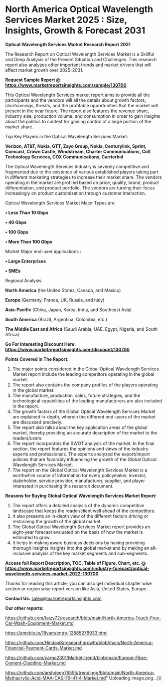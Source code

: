 # North America Optical Wavelength Services Market 2025 : Size, Insights, Growth & Forecast 2031

<strong>Optical Wavelength Services Market Research Report 2031</strong>

The Research Report on Optical Wavelength Services Market is a Skillful and Deep Analysis of the Present Situation and Challenges. This research report also analyzes other important trends and market drivers that will affect market growth over 2025-2031.

<strong>Request Sample Report @ <a href=https://www.marketreportsinsights.com/sample/130700>https://www.marketreportsinsights.com/sample/130700</a></strong>

This Optical Wavelength Services market report aims to provide all the participants and the vendors will all the details about growth factors, shortcomings, threats, and the profitable opportunities that the market will present in the near future. The report also features the revenue share, industry size, production volume, and consumption in order to gain insights about the politics to contest for gaining control of a large portion of the market share.

Top Key Players in the Optical Wavelength Services Market:

<strong>Verizon, AT&T, Nokia, GTT, Zayo Group, Nokia, Centurylink, Sprint, Comcast, Crown Castle, Windstream, Charter Communications, Colt Technology Services, COX Communications, Carrierbid</strong>

The Optical Wavelength Services Industry is severely competitive and fragmented due to the existence of various established players taking part in different marketing strategies to increase their market share. The vendors operating in the market are profiled based on price, quality, brand, product differentiation, and product portfolio. The vendors are turning their focus increasingly on product customization through customer interaction.

Optical Wavelength Services Market Major Types are:

<strong>• Less Than 10 Gbps

• 40 Gbps

• 100 Gbps

• More Than 100 Gbps</strong>

Market Major end-user applications :

<strong>• Large Enterprises

• SMEs</strong>

Regional Analysis

</u><strong><b>North America</b></strong> (the United States, Canada, and Mexico)

<strong><b>Europe </b></strong>(Germany, France, UK, Russia, and Italy)

<strong><b>Asia-Pacific</b></strong> (China, Japan, Korea, India, and Southeast Asia)

<strong><b>South America</b></strong> (Brazil, Argentina, Colombia, etc.)

<strong><b>The Middle East and Africa</b></strong> (Saudi Arabia, UAE, Egypt, Nigeria, and South Africa)

<strong>Go For Interesting Discount Here: <a href=https://www.marketreportsinsights.com/discount/130700>https://www.marketreportsinsights.com/discount/130700</a></strong>

<strong>Points Covered in The Report:</strong>
<ol>
  <li>The major points considered in the Global Optical Wavelength Services Market report include the leading competitors operating in the global market.</li>
  <li>The report also contains the company profiles of the players operating in the global market.</li>
  <li>The manufacture, production, sales, future strategies, and the technological capabilities of the leading manufacturers are also included in the report.</li>
  <li>The growth factors of the Global Optical Wavelength Services Market are explained in-depth, wherein the different end-users of the market are discussed precisely.</li>
  <li>The report also talks about the key application areas of the global market, thereby providing an accurate description of the market to the readers/users.</li>
  <li>The report incorporates the SWOT analysis of the market. In the final section, the report features the opinions and views of the industry experts and professionals. The experts analyzed the export/import policies that are favorably influencing the growth of the Global Optical Wavelength Services Market.</li>
  <li>The report on the Global Optical Wavelength Services Market is a worthwhile source of information for every policymaker, investor, stakeholder, service provider, manufacturer, supplier, and player interested in purchasing this research document.</li>
</ol>
<strong>Reasons for Buying Global Optical Wavelength Services Market Report:</strong>

<ol>
  <li>The report offers a detailed analysis of the dynamic competitive landscape that keeps the reader/client well ahead of the competitors.</li>
  <li>It also presents an in-depth view of the different factors driving or restraining the growth of the global market.</li>
  <li>The Global Optical Wavelength Services Market report provides an eight-year forecast evaluated on the basis of how the market is estimated to grow.</li>
  <li>It helps in making aware business decisions by having providing thorough insights insights into the global market and by making an all-inclusive analysis of the key market segments and sub-segments.</li>
</ol>
<strong>Access full Report Description, TOC, Table of Figure, Chart, etc. @ <a href=https://www.marketreportsinsights.com/industry-forecast/optical-wavelength-services-market-2022-130700>https://www.marketreportsinsights.com/industry-forecast/optical-wavelength-services-market-2022-130700</a></strong>


Thanks for reading this article; you can also get individual chapter wise section or region wise report version like Asia, United States, Europe.

<strong>Contact Us:</strong>
sales@marketreportsinsights.com

<strong>Our other reports:</strong>

<a href=https://github.com/faizy72/research/blob/main/North-America-Touch-Free-Car-Wash-Equipment-Market.md>https://github.com/faizy72/research/blob/main/North-America-Touch-Free-Car-Wash-Equipment-Market.md</a>

<a href=https://ameblo.jp/18yam/entry-12885276933.html>https://ameblo.jp/18yam/entry-12885276933.html</a>

<a href=https://github.com/Hindavi8/researchgrowth/blob/main/North-America-Financial-Payment-Cards-Market.md>https://github.com/Hindavi8/researchgrowth/blob/main/North-America-Financial-Payment-Cards-Market.md</a>

<a href=https://github.com/cargo2301/Market-trend/blob/main/Europe-Fibre-Cement-Cladding-Market.md>https://github.com/cargo2301/Market-trend/blob/main/Europe-Fibre-Cement-Cladding-Market.md</a>

<a href=https://github.com/arshdeep76555/trendingg/blob/main/North-America-Methacrylic-Acid-MAA-CAS-79-41-4-Market.md>https://github.com/arshdeep76555/trendingg/blob/main/North-America-Methacrylic-Acid-MAA-CAS-79-41-4-Market.md</a>"
Uploading image.png…]()

